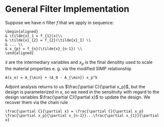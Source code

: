 # General Filter Implementation
Suppose we have $n$ filter $f$ that we apply in sequence: 
```{math}
\begin{aligned}
& \tilde{x}_1 = f_{1}(x)\\
& \tilde{x}_{2} = f_{2}(\tilde{x}_I) \\
& ... \\
& x_{p} = f_{n}(\tilde{x}_{n-1}) \\
\end{aligned}
```
$\tilde{x}$  are the intermediary variables and $x_{p}$ is the final densitity 
used to scale the material properties e. g. via the modified SIMP relationship 
```{math}
A(x_e) = A_{\min} + (A_0 - A_{\min}) x_p^k
```
Adjoint analysis returns to us $\frac{\partial C}{\partial x_p}$, but the 
design is parameterized in $x$, so we need in the 
sensitivity with regard to the design variables $\frac{\partial C}{\partial x}$
to update the design. We recover them via the chain rule  
```{math}
\frac{\partial C}{\partial x} = \frac{\partial C}{\partial x_p} \frac{\partial x_p}{\partial x_{n-1}}...\frac{\partial x_{1}}{\partial x}
```
